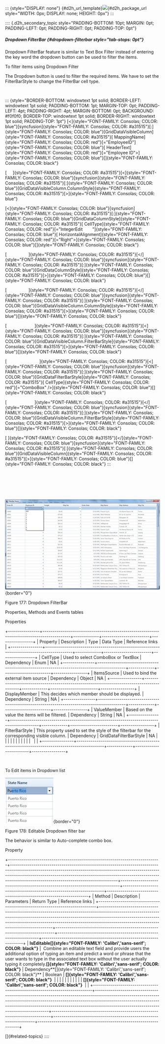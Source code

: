 ::: {style="DISPLAY: none"}
[](ms-xhelp:///?Id=d2h_url_template){#d2h_url_template}![](!package_url!){#d2h_package_url style="WIDTH: 0px; DISPLAY: none; HEIGHT: 0px"}
:::

:::: {.d2h_secondary_topic style="PADDING-BOTTOM: 10pt; MARGIN: 0pt; PADDING-LEFT: 0pt; PADDING-RIGHT: 0pt; PADDING-TOP: 0pt"}
##### Dropdown FilterBar {#dropdown-filterbar style="tab-stops: 0pt"}

Dropdown FilterBar feature is similar to Text Box Filter instead of entering the key word the dropdown button can be used to filter the items.

To filter items using Dropdown Filter

The Dropdown button is used to filter the required items. We have to set the FilterBarStyle to change the FilterBar cell type.

 

::: {style="BORDER-BOTTOM: windowtext 1pt solid; BORDER-LEFT: windowtext 1pt solid; PADDING-BOTTOM: 1pt; MARGIN-TOP: 0pt; PADDING-LEFT: 4pt; PADDING-RIGHT: 4pt; MARGIN-BOTTOM: 0pt; BACKGROUND: #f0f0f0; BORDER-TOP: windowtext 1pt solid; BORDER-RIGHT: windowtext 1pt solid; PADDING-TOP: 1pt"}
[\<]{style="FONT-FAMILY: Consolas; COLOR: blue"}[syncfusion]{style="FONT-FAMILY: Consolas; COLOR: #a31515"}[:]{style="FONT-FAMILY: Consolas; COLOR: blue"}[GridDataVisibleColumn]{style="FONT-FAMILY: Consolas; COLOR: #a31515"}[ MappingName]{style="FONT-FAMILY: Consolas; COLOR: red"}[=\"EmployeeID\"]{style="FONT-FAMILY: Consolas; COLOR: blue"}[ HeaderText]{style="FONT-FAMILY: Consolas; COLOR: red"}[=\"Employee ID\"\>]{style="FONT-FAMILY: Consolas; COLOR: blue"}[]{style="FONT-FAMILY: Consolas; COLOR: black"}

[     ]{style="FONT-FAMILY: Consolas; COLOR: #a31515"}[\<]{style="FONT-FAMILY: Consolas; COLOR: blue"}[syncfusion]{style="FONT-FAMILY: Consolas; COLOR: #a31515"}[:]{style="FONT-FAMILY: Consolas; COLOR: blue"}[GridDataVisibleColumn.ColumnStyle]{style="FONT-FAMILY: Consolas; COLOR: #a31515"}[\>]{style="FONT-FAMILY: Consolas; COLOR: blue"}

[\<]{style="FONT-FAMILY: Consolas; COLOR: blue"}[syncfusion]{style="FONT-FAMILY: Consolas; COLOR: #a31515"}[:]{style="FONT-FAMILY: Consolas; COLOR: blue"}[GridDataColumnStyle]{style="FONT-FAMILY: Consolas; COLOR: #a31515"}[ CellType]{style="FONT-FAMILY: Consolas; COLOR: red"}[=\"IntegerEdit        \"]{style="FONT-FAMILY: Consolas; COLOR: blue"}[ HorizontalAlignment]{style="FONT-FAMILY: Consolas; COLOR: red"}[=\"Right\"\>]{style="FONT-FAMILY: Consolas; COLOR: blue"}[]{style="FONT-FAMILY: Consolas; COLOR: black"}

[                  ]{style="FONT-FAMILY: Consolas; COLOR: #a31515"}[\</]{style="FONT-FAMILY: Consolas; COLOR: blue"}[syncfusion]{style="FONT-FAMILY: Consolas; COLOR: #a31515"}[:]{style="FONT-FAMILY: Consolas; COLOR: blue"}[GridDataColumnStyle]{style="FONT-FAMILY: Consolas; COLOR: #a31515"}[\>]{style="FONT-FAMILY: Consolas; COLOR: blue"}[]{style="FONT-FAMILY: Consolas; COLOR: black"}

[                  ]{style="FONT-FAMILY: Consolas; COLOR: #a31515"}[\</]{style="FONT-FAMILY: Consolas; COLOR: blue"}[syncfusion]{style="FONT-FAMILY: Consolas; COLOR: #a31515"}[:]{style="FONT-FAMILY: Consolas; COLOR: blue"}[GridDataVisibleColumn.ColumnStyle]{style="FONT-FAMILY: Consolas; COLOR: #a31515"}[\>]{style="FONT-FAMILY: Consolas; COLOR: blue"}[]{style="FONT-FAMILY: Consolas; COLOR: black"}

[                       ]{style="FONT-FAMILY: Consolas; COLOR: #a31515"}[\<]{style="FONT-FAMILY: Consolas; COLOR: blue"}[syncfusion]{style="FONT-FAMILY: Consolas; COLOR: #a31515"}[:]{style="FONT-FAMILY: Consolas; COLOR: blue"}[GridDataVisibleColumn.FilterBarStyle]{style="FONT-FAMILY: Consolas; COLOR: #a31515"}[\>]{style="FONT-FAMILY: Consolas; COLOR: blue"}[]{style="FONT-FAMILY: Consolas; COLOR: black"}

[                           ]{style="FONT-FAMILY: Consolas; COLOR: #a31515"}[\<]{style="FONT-FAMILY: Consolas; COLOR: blue"}[syncfusion]{style="FONT-FAMILY: Consolas; COLOR: #a31515"}[:]{style="FONT-FAMILY: Consolas; COLOR: blue"}[GridDataFilterBarStyle]{style="FONT-FAMILY: Consolas; COLOR: #a31515"}[ CellType]{style="FONT-FAMILY: Consolas; COLOR: red"}[=\"ComboBox\" /\>]{style="FONT-FAMILY: Consolas; COLOR: blue"}[]{style="FONT-FAMILY: Consolas; COLOR: black"}

[                       ]{style="FONT-FAMILY: Consolas; COLOR: #a31515"}[\</]{style="FONT-FAMILY: Consolas; COLOR: blue"}[syncfusion]{style="FONT-FAMILY: Consolas; COLOR: #a31515"}[:]{style="FONT-FAMILY: Consolas; COLOR: blue"}[GridDataVisibleColumn.FilterBarStyle]{style="FONT-FAMILY: Consolas; COLOR: #a31515"}[\>]{style="FONT-FAMILY: Consolas; COLOR: blue"}[]{style="FONT-FAMILY: Consolas; COLOR: black"}

[ ]{style="FONT-FAMILY: Consolas; COLOR: #a31515"}[\</]{style="FONT-FAMILY: Consolas; COLOR: blue"}[syncfusion]{style="FONT-FAMILY: Consolas; COLOR: #a31515"}[:]{style="FONT-FAMILY: Consolas; COLOR: blue"}[GridDataVisibleColumn]{style="FONT-FAMILY: Consolas; COLOR: #a31515"}[\>]{style="FONT-FAMILY: Consolas; COLOR: blue"}[]{style="FONT-FAMILY: Consolas; COLOR: black"}
:::

 

 

 

![](ImagesExt/image28_252.jpg){border="0"}

Figure 177: Dropdown FilterBar

Properties, Methods and Events tables

Properties

+----------------+--------------------------------------------------------------------------------------------+-------------+------------------------+-----------------+
| Property       | Description                                                                                | Type        | Data Type              | Reference links |
+----------------+--------------------------------------------------------------------------------------------+-------------+------------------------+-----------------+
| CellType       | Used to select ComboBox or TextBox                                                         | Dependency  | Enum                   | NA              |
+----------------+--------------------------------------------------------------------------------------------+-------------+------------------------+-----------------+
| ItemsSource    | Used to bind the external item source                                                      | Dependency  | Object                 | NA              |
+----------------+--------------------------------------------------------------------------------------------+-------------+------------------------+-----------------+
| DisplayMember  | This decides which member should be displayed.                                             | Dependency  | String                 | NA              |
+----------------+--------------------------------------------------------------------------------------------+-------------+------------------------+-----------------+
| ValueMember    | Based on the value the items will be filtered.                                             | Dependency  | String                 | NA              |
+----------------+--------------------------------------------------------------------------------------------+-------------+------------------------+-----------------+
| FilterBarStyle | This property used to set the style of the filterbar for the corresponding visible column. | Dependency  | GridDataFilterBarStyle | NA              |
|                |                                                                                            |             |                        |                 |
|                |                                                                                            |             |                        |                 |
+----------------+--------------------------------------------------------------------------------------------+-------------+------------------------+-----------------+

 

To Edit items in Dropdown list

![Description: C:\\Users\\riaj\\Desktop\\edit.png](ImagesExt/image28_253.png){border="0"}

Figure 178: Editable Dropdown filter bar

The behavior is similar to Auto-complete combo box.

Property

+-----------------------------------------------------------------------------+------------------------------------------------------------------------------------------------------------------------------------------------------------------------------------------------------------------------------------------------------------------------------------------------+-----------------------------------------------------------------------------+--------------------------------------------------------------------+--------------------------------------------------------------------+
| Method                                                                      | Description                                                                                                                                                                                                                                                                                    | Parameters                                                                  | Return Type                                                        | Reference links                                                    |
+-----------------------------------------------------------------------------+------------------------------------------------------------------------------------------------------------------------------------------------------------------------------------------------------------------------------------------------------------------------------------------------+-----------------------------------------------------------------------------+--------------------------------------------------------------------+--------------------------------------------------------------------+
| **IsEditable[]{style="FONT-FAMILY: 'Calibri','sans-serif'; COLOR: black"}** |  Combine an editable text field and provide users the additional option of typing an item and predict a word or phrase that the user wants to type in the associated text box without the user actually typing it completely.**[]{style="FONT-FAMILY: 'Calibri','sans-serif'; COLOR: black"}** | Dependency**[]{style="FONT-FAMILY: 'Calibri','sans-serif'; COLOR: black"}** | Boolean                                                            | **[]{style="FONT-FAMILY: 'Calibri','sans-serif'; COLOR: black"}**  |
|                                                                             |                                                                                                                                                                                                                                                                                                |                                                                             |                                                                    |                                                                    |
|                                                                             |                                                                                                                                                                                                                                                                                                |                                                                             | **[]{style="FONT-FAMILY: 'Calibri','sans-serif'; COLOR: black"}**  |                                                                    |
+-----------------------------------------------------------------------------+------------------------------------------------------------------------------------------------------------------------------------------------------------------------------------------------------------------------------------------------------------------------------------------------+-----------------------------------------------------------------------------+--------------------------------------------------------------------+--------------------------------------------------------------------+

[]{#related-topics}
::::
